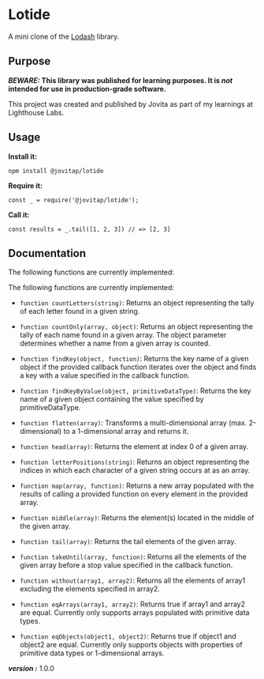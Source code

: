 # Lotide

A mini clone of the [Lodash](https://lodash.com) library.

## Purpose

**_BEWARE:_ This library was published for learning purposes. It is _not_ intended for use in production-grade software.**

This project was created and published by Jovita as part of my learnings at Lighthouse Labs. 

## Usage

**Install it:**

`npm install @jovitap/lotide`

**Require it:**

`const _ = require('@jovitap/lotide');`

**Call it:**

`const results = _.tail([1, 2, 3]) // => [2, 3]`

## Documentation

The following functions are currently implemented:

The following functions are currently implemented:

* `function countLetters(string)`: Returns an object representing the tally of each letter found in a given string.

* `function countOnly(array, object)`: Returns an object representing the tally of each name found in a given array. The object parameter determines whether a name from a given array is counted.

* `function findKey(object, function)`: Returns the key name of a given object if the provided callback function iterates over the object and finds a key with a value specified in the callback function.

* `function findKeyByValue(object, primitiveDataType)`: Returns the key name of a given object containing the value specified by primitiveDataType.

* `function flatten(array)`: Transforms a multi-dimensional array (max. 2-dimensional) to a 1-dimensional array and returns it.

* `function head(array)`: Returns the element at index 0 of a given array.

* `function letterPositions(string)`: Returns an object representing the indices in which each character of a given string occurs at as an array.

* `function map(array, function)`: Returns a new array populated with the results of calling a provided function on every element in the provided array.

* `function middle(array)`: Returns the element(s) located in the middle of the given array.

* `function tail(array)`: Returns the tail elements of the given array.

* `function takeUntil(array, function)`: Returns all the elements of the given array before a stop value specified in the callback function.

* `function without(array1, array2)`: Returns all the elements of array1 excluding the elements specified in array2.

* `function eqArrays(array1, array2)`: Returns true if array1 and array2 are equal. Currently only supports arrays populated with primitive data types.

* `function eqObjects(object1, object2)`: Returns true if object1 and object2 are equal. Currently only supports objects with properties of primitive data types or 1-dimensional arrays.


***version :***
1.0.0
